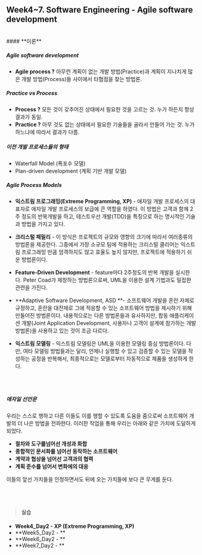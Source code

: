 Week4~7. Software Engineering - **Agile software development**
-----

<br>
#### <i class="icon-file"></i> **이론**

##### <i class="icon-pencil"></i> **Agile software development**
- **Agile process ?**
아무런 계획이 없는 개발 방법(Practice)과 계획이 지나치게 많은 개발 방법(Process)들 사이에서 타협점을 찾는 방법론.

##### <i class="icon-pencil"></i> **Practice vs Process**
- **Process ?**
모든 것이 갖추어진 상태에서 필요한 것을 고르는 것.
누가 하든지 항상 결과가 동일.
- **Practice ?**
아무 것도 없는 상태에서 필요한 기술들을 골라서 만들어 가는 것.
누가 하느냐에 따라서 결과가 다름.

##### <i class="icon-pencil"></i> **이전 개발 프로세스들의 형태**
- Waterfall Model (폭포수 모델)
- Plan-driven development (계획 기반 개발 모델)

##### <i class="icon-pencil"></i> **Agile Process Models**

- **익스트림 프로그래밍(Extreme Programming, XP)** - 애자일 개발 프로세스의 대표자로 애자일 개발 프로세스의 보급에 큰 역할을 하였다. 이 방법은 고객과 함께 2주 정도의 반복개발을 하고, 테스트우선 개발(TDD)을 특징으로 하는 명시적인 기술과 방법을 가지고 있다.


- **크리스털 패밀리** - 이 방식은 프로젝트의 규모와 영향의 크기에 따라서 여러종류의 방법론을 제공한다. 그중에서 가장 소규모 팀에 적용하는 크리스털 클리어는 익스트림 프로그래밍 만큼 엄격하지도 않고 효율도 높지 않지만, 프로젝트에 적용하기 쉬운 방법론이다.

- **Feature-Driven Development** - feature마다 2주정도의 반복 개발을 실시한다. Peter Coad가 제창하는 방법론으로써, UML을 이용한 설계 기법과도 밀접한 관련을 가진다.

- **Adaptive Software Development, ASD **- 소프트웨어 개발을 혼란 자체로 규정하고, 혼란을 대전제로 그에 적응할 수 있는 소프트웨어 방법을 제시하기 위해 만들어진 방법론이다. 내용적으로는 다른 방법론들과 유사하지만, 합동 애플리케이션 개발(Joint Application Development, 사용자나 고객이 설계에 참가하는 개발 방법론)을 사용하고 있는 것이 조금 다르다.

- **익스트림 모델링** - 익스트림 모델링은 UML을 이용한 모델링 중심 방법론이다. 다만, 여타 모델링 방법들과는 달리, 언제나 실행할 수 있고 검증할 수 있는 모델을 작성하는 공정을 반복해서, 최종적으로는 모델로부터 자동적으로 제품을 생성하게 한다.
<br>
<br>

#####  <i class="icon-pencil"></i> **애자일 선언문**
우리는 스스로 행하고 다른 이들도 이를 행할 수 있도록 도움을 줌으로써 소프트웨어 개발의 더 나은 방법을 전파한다. 이러한 작업을 통해 우리는 아래와 같은 가치에 도달하게 되었다.

- **절차와 도구를넘어선 개성과 화합**
- **종합적인 문서화를 넘어선 동작하는 소프트웨어**
- **계약과 협상을 넘어선 고객과의 협력**
- **계획 준수를 넘어서 변화에의 대응**

이들의 앞선 가치들을 인정하면서도 뒤에 오는 가치들에 보다 큰 무게를 둔다.

<br>
<br>

>#### <i class="icon-refresh"></i> **실습**
- **Week4_Day2 - XP (Extreme Programming, XP)**
- **Week5_Day2 - **
- **Week6_Day2 - **
- **Week7_Day2 - **
<br>
<br>



